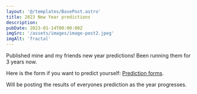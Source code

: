 ```yaml
---
layout: '@/templates/BasePost.astro'
title: 2023 New Year predictions
description: 
pubDate: 2023-01-14T00:00:00Z
imgSrc: '/assets/images/image-post2.jpeg'
imgAlt: 'fractal'
---
```


Published mine and my friends new year predictions! Been running them for 3 years now.

Here is the form if you want to predict yourself: [Prediction forms](https://forms.gle/HPoETsh6x4R8i2d78).

Will be posting the results of everyones prediction as the year progresses.


